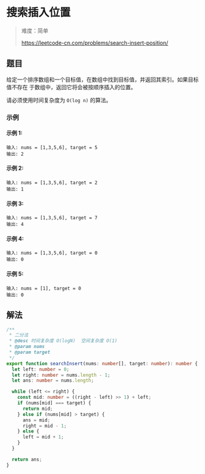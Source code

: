 # 搜索插入位置

> 难度：简单
>
> https://leetcode-cn.com/problems/search-insert-position/

## 题目

给定一个排序数组和一个目标值，在数组中找到目标值，并返回其索引。如果目标值不存在
于数组中，返回它将会被按顺序插入的位置。

请必须使用时间复杂度为 `O(log n)` 的算法。

### 示例

#### 示例 1:

```
输入: nums = [1,3,5,6], target = 5
输出: 2
```

#### 示例 2:

```
输入: nums = [1,3,5,6], target = 2
输出: 1
```

#### 示例 3:

```
输入: nums = [1,3,5,6], target = 7
输出: 4
```

#### 示例 4:

```
输入: nums = [1,3,5,6], target = 0
输出: 0
```

#### 示例 5:

```
输入: nums = [1], target = 0
输出: 0
```

## 解法

```typescript
/**
 * 二分法
 * @desc 时间复杂度 O(logN)  空间复杂度 O(1)
 * @param nums
 * @param target
 */
export function searchInsert(nums: number[], target: number): number {
  let left: number = 0;
  let right: number = nums.length - 1;
  let ans: number = nums.length;

  while (left <= right) {
    const mid: number = ((right - left) >> 1) + left;
    if (nums[mid] === target) {
      return mid;
    } else if (nums[mid] > target) {
      ans = mid;
      right = mid - 1;
    } else {
      left = mid + 1;
    }
  }

  return ans;
}
```
